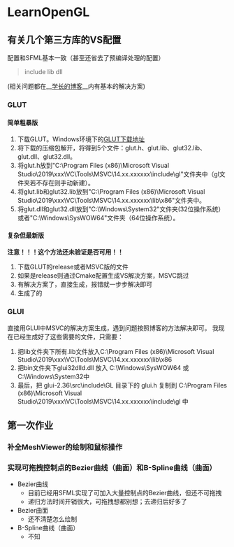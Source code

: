# LearnOpenGL

## 有关几个第三方库的VS配置

配置和SFML基本一致（甚至还省去了预编译处理的配置）

>include
lib
dll

(相关问题都在__<a href = "https://www.cnblogs.com/csu-lmw/p/11587594.html" >学长的博客</a>__内有基本的解决方案)

### GLUT

#### 简单粗暴版

1. 下载GLUT。Windows环境下的<a href = "http://www.opengl.org/resources/libraries/glut/glutdlls37beta.zip">GLUT下载地址</a>
2. 将下载的压缩包解开，将得到5个文件：glut.h、glut.lib、glut32.lib、glut.dll、glut32.dll。
3. 将glut.h放到"C:\Program Files (x86)\Microsoft Visual Studio\2019\xxx\VC\Tools\MSVC\14.xx.xxxxxx\include\gl"文件夹中（gl文件夹若不存在则手动新建）。
4. 将glut.lib和glut32.lib放到"C:\Program Files (x86)\Microsoft Visual Studio\2019\xxx\VC\Tools\MSVC\14.xx.xxxxxx\lib\x86"文件夹中。
5. 将glut.dll和glut32.dll放到"C:\Windows\System32"文件夹(32位操作系统）或者"C:\Windows\SysWOW64"文件夹（64位操作系统）。

#### 复杂但最新版

__注意！！！这个方法还未验证是否可用！！__

1. 下载GLUT的release或者MSVC版的文件
2. 如果是release则通过Cmake配置生成VS解决方案，MSVC跳过
3. 有解决方案了，直接生成，报错就一步步解决即可
4. 生成了的

### GLUI

直接用GLUI中MSVC的解决方案生成，遇到问题按照博客的方法解决即可。
我现在已经生成好了这些需要的文件，只需要：

1. 把lib文件夹下所有.lib文件放入C:\Program Files (x86)\Microsoft Visual Studio\2019\xxx\VC\Tools\MSVC\14.xx.xxxxxx\lib\x86
2. 把bin文件夹下glui32dlld.dll 放入 C:\Windows\SysWOW64 或 C:\Windows\System32中
3. 最后，把 glui-2.36\src\include\GL 目录下的 glui.h 复制到 C:\Program Files (x86)\Microsoft Visual Studio\2019\xxx\VC\Tools\MSVC\14.xx.xxxxxx\include\gl 中

## 第一次作业

### 补全MeshViewer的绘制和鼠标操作

### 实现可拖拽控制点的Bezier曲线（曲面）和B-Spline曲线（曲面）

* Bezier曲线
	* 目前已经用SFML实现了可加入大量控制点的Bezier曲线，但还不可拖拽
	* 递归方法时间开销很大，可拖拽想都别想；去递归后好多了
* Bezier曲面
  * 还不清楚怎么绘制
* B-Spline曲线（曲面）
  * 不知